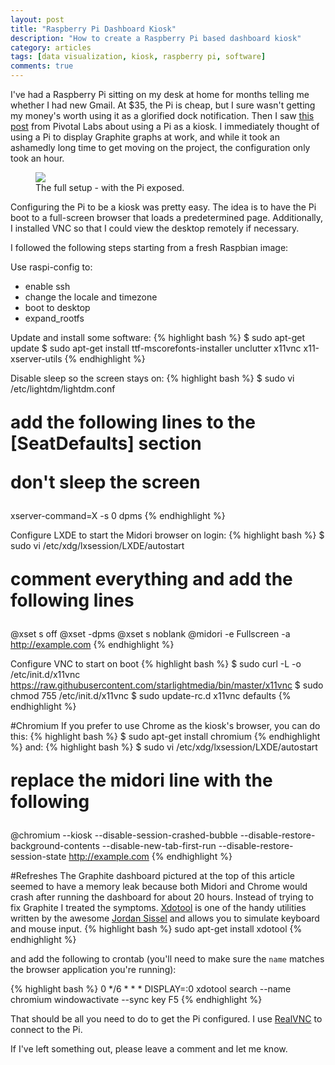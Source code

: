 ```yaml
---
layout: post
title: "Raspberry Pi Dashboard Kiosk"
description: "How to create a Raspberry Pi based dashboard kiosk"
category: articles
tags: [data visualization, kiosk, raspberry pi, software]
comments: true
---
```


<style type="text/css">h1 { margin: 1em 0; }</style>

I've had a Raspberry Pi sitting on my desk at home for months telling me whether I had new Gmail.  At $35, the Pi is cheap, but I sure wasn't getting my money's worth using it as a glorified dock notification.  Then I saw [this post](http://pivotallabs.com/using-a-raspberry-pi-as-an-information-radiator/) from Pivotal Labs about using a Pi as a kiosk.  I immediately thought of using a Pi to display Graphite graphs at work, and while it took an ashamedly long time to get moving on the project, the configuration only took an hour.

<div class="center">
  <figure>
    <a href="{{ site.url }}/images/pi-kiosk.jpg"><img src="{{ site.url }}/images/pi-kiosk.jpg"></a>
    <figcaption>The full setup - with the Pi exposed.</figcaption>
  </figure>
</div>

Configuring the Pi to be a kiosk was pretty easy.  The idea is to have the Pi boot to a full-screen browser that loads a predetermined page.  Additionally, I installed VNC so that I could view the desktop remotely if necessary.

I followed the following steps starting from a fresh Raspbian image:

Use raspi-config to:

* enable ssh
* change the locale and timezone
* boot to desktop
* expand_rootfs

Update and install some software:
{% highlight bash %}
$ sudo apt-get update
$ sudo apt-get install ttf-mscorefonts-installer unclutter x11vnc x11-xserver-utils
{% endhighlight %}

Disable sleep so the screen stays on:
{% highlight bash %}
$ sudo vi /etc/lightdm/lightdm.conf

# add the following lines to the [SeatDefaults] section

# don't sleep the screen
xserver-command=X -s 0 dpms
{% endhighlight %}

Configure LXDE to start the Midori browser on login:
{% highlight bash %}
$ sudo vi /etc/xdg/lxsession/LXDE/autostart

# comment everything and add the following lines

@xset s off
@xset -dpms
@xset s noblank
@midori -e Fullscreen -a http://example.com
{% endhighlight %}

Configure VNC to start on boot
{% highlight bash %}
$ sudo curl -L -o /etc/init.d/x11vnc https://raw.githubusercontent.com/starlightmedia/bin/master/x11vnc
$ sudo chmod 755 /etc/init.d/x11vnc
$ sudo update-rc.d x11vnc defaults
{% endhighlight %}

#Chromium
If you prefer to use Chrome as the kiosk's browser, you can do this:
{% highlight bash %}
$ sudo apt-get install chromium
{% endhighlight %}
and:
{% highlight bash %}
$ sudo vi /etc/xdg/lxsession/LXDE/autostart

# replace the midori line with the following
@chromium --kiosk --disable-session-crashed-bubble --disable-restore-background-contents --disable-new-tab-first-run --disable-restore-session-state http://example.com
{% endhighlight %}

#Refreshes
The Graphite dashboard pictured at the top of this article seemed to have a memory leak because both Midori and Chrome would crash after running the dashboard for about 20 hours.  Instead of trying to fix Graphite I treated the symptoms. [Xdotool](http://www.semicomplete.com/projects/xdotool/) is one of the handy utilities written by the awesome [Jordan Sissel](https://twitter.com/jordansissel) and allows you to simulate keyboard and mouse input.
{% highlight bash %}
sudo apt-get install xdotool
{% endhighlight %}

and add the following to crontab (you'll need to make sure the `name` matches the browser application you're running):

{% highlight bash %}
0 */6 * * * DISPLAY=:0 xdotool search --name chromium windowactivate --sync key F5
{% endhighlight %}


That should be all you need to do to get the Pi configured.  I use [RealVNC](http://www.realvnc.com/download/viewer/) to connect to the Pi.

If I've left something out, please leave a comment and let me know.
